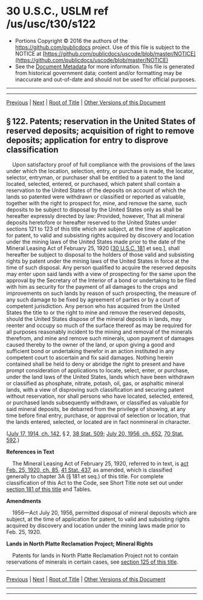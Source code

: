 ---
---

# 30 U.S.C., USLM ref /us/usc/t30/s122

* Portions Copyright © 2016 the authors of the https://github.com/publicdocs project.
  Use of this file is subject to the NOTICE at [https://github.com/publicdocs/uscode/blob/master/NOTICE](https://github.com/publicdocs/uscode/blob/master/NOTICE)
* See the [Document Metadata](././../../../../..//README.md) for more information.
  This file is generated from historical government data; content and/or formatting may be inaccurate and out-of-date and should not be used for official purposes.

----------
----------

[Previous](./../../../../..//us/usc/t30/ch3/schV/m__us_usc_t30_s121.md) | [Next](./../../../../..//us/usc/t30/ch3/schV/m__us_usc_t30_s123.md) | [Root of Title](./../../../../../) | [Other Versions of this Document](https://publicdocs.github.io/go/links?ns=uslm&ref=%2Fus%2Fusc%2Ft30%2Fs122)

## § 122. Patents; reservation in the United States of reserved deposits; acquisition of right to remove deposits; application for entry to disprove classification

    Upon satisfactory proof of full compliance with the provisions of the laws under which the location, selection, entry, or purchase is made, the locator, selector, entryman, or purchaser shall be entitled to a patent to the land located, selected, entered, or purchased, which patent shall contain a reservation to the United States of the deposits on account of which the lands so patented were withdrawn or classified or reported as valuable, together with the right to prospect for, mine, and remove the same, such deposits to be subject to disposal by the United States only as shall be hereafter expressly directed by law: Provided, however, That all mineral deposits heretofore or hereafter reserved to the United States under sections 121 to 123 of this title which are subject, at the time of application for patent, to valid and subsisting rights acquired by discovery and location under the mining laws of the United States made prior to the date of the Mineral Leasing Act of February 25, 1920 \[[30 U.S.C. 181][/us/usc/t30/s181] et seq.\], shall hereafter be subject to disposal to the holders of those valid and subsisting rights by patent under the mining laws of the United States in force at the time of such disposal. Any person qualified to acquire the reserved deposits may enter upon said lands with a view of prospecting for the same upon the approval by the Secretary of the Interior of a bond or undertaking to be filed with him as security for the payment of all damages to the crops and improvements on such lands by reason of such prospecting, the measure of any such damage to be fixed by agreement of parties or by a court of competent jurisdiction. Any person who has acquired from the United States the title to or the right to mine and remove the reserved deposits, should the United States dispose of the mineral deposits in lands, may reenter and occupy so much of the surface thereof as may be required for all purposes reasonably incident to the mining and removal of the minerals therefrom, and mine and remove such minerals, upon payment of damages caused thereby to the owner of the land, or upon giving a good and sufficient bond or undertaking therefor in an action instituted in any competent court to ascertain and fix said damages. Nothing herein contained shall be held to deny or abridge the right to present and have prompt consideration of applications to locate, select, enter, or purchase, under the land laws of the United States, lands which have been withdrawn or classified as phosphate, nitrate, potash, oil, gas, or asphaltic mineral lands, with a view of disproving such classification and securing patent without reservation, nor shall persons who have located, selected, entered, or purchased lands subsequently withdrawn, or classified as valuable for said mineral deposits, be debarred from the privilege of showing, at any time before final entry, purchase, or approval of selection or location, that the lands entered, selected, or located are in fact nonmineral in character.

([July 17, 1914, ch. 142][/us/act/1914-07-17/ch142], § 2, [38 Stat. 509][/us/stat/38/509]; [July 20, 1956, ch. 652][/us/act/1956-07-20/ch652], [70 Stat. 592][/us/stat/70/592].)

 __References in Text__ 

    The Mineral Leasing Act of February 25, 1920, referred to in text, is [act Feb. 25, 1920, ch. 85][/us/act/1920-02-25/ch85], [41 Stat. 437][/us/stat/41/437], as amended, which is classified generally to chapter 3A (§ 181 et seq.) of this title. For complete classification of this Act to the Code, see Short Title note set out under [section 181 of this title][/us/usc/t30/s181] and Tables.

 __Amendments__ 

    1956—Act July 20, 1956, permitted disposal of mineral deposits which are subject, at the time of application for patent, to valid and subsisting rights acquired by discovery and location under the mining laws made prior to Feb. 25, 1920.

 __Lands in North Platte Reclamation Project; Mineral Rights__ 

    Patents for lands in North Platte Reclamation Proj­ect not to contain reservations of minerals in certain cases, see [section 125 of this title][/us/usc/t30/s125].

----------

[Previous](./../../../../..//us/usc/t30/ch3/schV/m__us_usc_t30_s121.md) | [Next](./../../../../..//us/usc/t30/ch3/schV/m__us_usc_t30_s123.md) | [Root of Title](./../../../../../) | [Other Versions of this Document](https://publicdocs.github.io/go/links?ns=uslm&ref=%2Fus%2Fusc%2Ft30%2Fs122)

----------
----------

[/us/usc/t30/s181]: https://publicdocs.github.io/go/links?ns=uslm&ref=%2Fus%2Fusc%2Ft30%2Fs181
[/us/act/1914-07-17/ch142]: https://publicdocs.github.io/go/links?ns=uslm&ref=%2Fus%2Fact%2F1914-07-17%2Fch142
[/us/stat/38/509]: https://publicdocs.github.io/go/links?ns=uslm&ref=%2Fus%2Fstat%2F38%2F509
[/us/act/1956-07-20/ch652]: https://publicdocs.github.io/go/links?ns=uslm&ref=%2Fus%2Fact%2F1956-07-20%2Fch652
[/us/stat/70/592]: https://publicdocs.github.io/go/links?ns=uslm&ref=%2Fus%2Fstat%2F70%2F592
[/us/act/1920-02-25/ch85]: https://publicdocs.github.io/go/links?ns=uslm&ref=%2Fus%2Fact%2F1920-02-25%2Fch85
[/us/stat/41/437]: https://publicdocs.github.io/go/links?ns=uslm&ref=%2Fus%2Fstat%2F41%2F437
[/us/usc/t30/s181]: https://publicdocs.github.io/go/links?ns=uslm&ref=%2Fus%2Fusc%2Ft30%2Fs181
[/us/usc/t30/s125]: https://publicdocs.github.io/go/links?ns=uslm&ref=%2Fus%2Fusc%2Ft30%2Fs125


